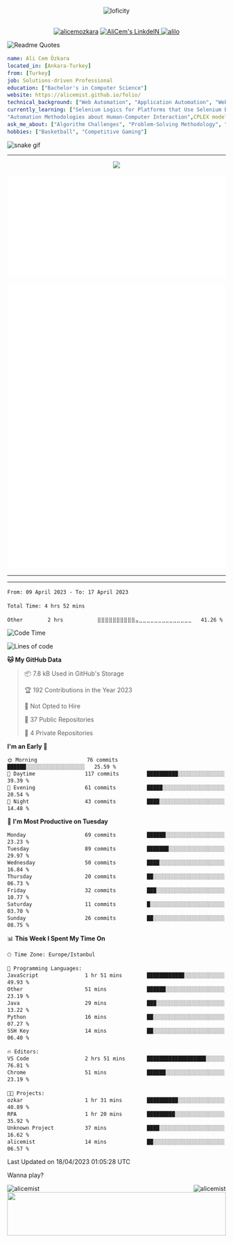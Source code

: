 <p align="center">
<img alt="loficity" width="800px" src="https://github.com/HyunCafe/HyunCafe/raw/main/assests/loficity.gif"</img>
</p>
<p align="center">
<br/>
  <a href="https://www.buymeacoffee.com/alicemozkara"> <img src="https://cdn.buymeacoffee.com/buttons/v2/default-yellow.png" height="50" width="210" alt="alicemozkara" /></a>
<a href="https://www.linkedin.com/in/ali-cem-oz/">
  <img alt="AliCem's LinkdeIN" width="40px" src="https://user-images.githubusercontent.com/43545812/144035037-0f415fc7-9f96-4517-a370-ccc6e78a714b.png" />
  
</a>
<a href="https://www.leetcode.com/alilo" target="blank"><img src="https://raw.githubusercontent.com/rahuldkjain/github-profile-readme-generator/master/src/images/icons/Social/leet-code.svg" alt="alilo"  width="30px" /></a>

<br>
  
</p>

 ![Readme Quotes](https://quotes-github-readme.vercel.app/api?type=horizontal&theme=nord) 
  




```yaml
name: Ali Cem Özkara
located_in: [Ankara-Turkey]
from: [Turkey]
job: Solutions-driven Professional
education: ["Bachelor's in Computer Science"]
website: https://alicemist.github.io/folio/
technical_background: ["Web Automation", "Application Automation", "Web Technologies", "Cloud Technologies", "NLP Techniques"]
currently_learning: ["Selenium Logics for Platforms that Use Selenium Backend", 
"Automation Methodologies about Human-Computer Interaction",CPLEX modelling]
ask_me_about: ["Algorithm Challenges", "Problem-Solving Methodology", "Python", "Node.js", "React.js", "TypeScript","LeetCode"]
hobbies: ["Basketball", "Competitive Gaming"]
```

![snake gif](https://github.com/alicemist/alicemist/blob/output/github-contribution-grid-snake.svg)
<hr>
<p align="center">
  <img alig src="https://github-profile-trophy.vercel.app/?username=alicemist&column=6&rank=SSS,SS,S,AAA,AA,A,B,C" />
</p>



![Metrics](https://raw.githubusercontent.com/alicemist/alicemist/main/github-metrics.svg)

![Metrics](https://raw.githubusercontent.com/alicemist/alicemist/main/metrics.plugin.habits.charts.svg)
![Metrics](https://raw.githubusercontent.com/alicemist/alicemist/main/metrics.plugin.leetcode.svg)
<hr>

<hr>

<!--START_SECTION:WAKA-->

```text
From: 09 April 2023 - To: 17 April 2023

Total Time: 4 hrs 52 mins

Other        2 hrs           ⣿⣿⣿⣿⣿⣿⣿⣿⣿⣿⣤⣀⣀⣀⣀⣀⣀⣀⣀⣀⣀⣀⣀⣀⣀   41.26 %
```

<!--END_SECTION:WAKA-->
<!--START_SECTION:time-->
![Code Time](http://img.shields.io/badge/Code%20Time-4%20hrs%2045%20mins-blue)

![Lines of code](https://img.shields.io/badge/From%20Hello%20World%20I%27ve%20Written-49.9%20thousand%20lines%20of%20code-blue)

**🐱 My GitHub Data** 

> 📦 7.8 kB Used in GitHub's Storage 
 > 
> 🏆 192 Contributions in the Year 2023
 > 
> 🚫 Not Opted to Hire
 > 
> 📜 37 Public Repositories 
 > 
> 🔑 4 Private Repositories 
 > 
**I'm an Early 🐤** 

```text
🌞 Morning                76 commits          ██████░░░░░░░░░░░░░░░░░░░   25.59 % 
🌆 Daytime                117 commits         ██████████░░░░░░░░░░░░░░░   39.39 % 
🌃 Evening                61 commits          █████░░░░░░░░░░░░░░░░░░░░   20.54 % 
🌙 Night                  43 commits          ████░░░░░░░░░░░░░░░░░░░░░   14.48 % 
```
📅 **I'm Most Productive on Tuesday** 

```text
Monday                   69 commits          ██████░░░░░░░░░░░░░░░░░░░   23.23 % 
Tuesday                  89 commits          ███████░░░░░░░░░░░░░░░░░░   29.97 % 
Wednesday                50 commits          ████░░░░░░░░░░░░░░░░░░░░░   16.84 % 
Thursday                 20 commits          ██░░░░░░░░░░░░░░░░░░░░░░░   06.73 % 
Friday                   32 commits          ███░░░░░░░░░░░░░░░░░░░░░░   10.77 % 
Saturday                 11 commits          █░░░░░░░░░░░░░░░░░░░░░░░░   03.70 % 
Sunday                   26 commits          ██░░░░░░░░░░░░░░░░░░░░░░░   08.75 % 
```


📊 **This Week I Spent My Time On** 

```text
🕑︎ Time Zone: Europe/Istanbul

💬 Programming Languages: 
JavaScript               1 hr 51 mins        ████████████░░░░░░░░░░░░░   49.93 % 
Other                    51 mins             ██████░░░░░░░░░░░░░░░░░░░   23.19 % 
Java                     29 mins             ███░░░░░░░░░░░░░░░░░░░░░░   13.22 % 
Python                   16 mins             ██░░░░░░░░░░░░░░░░░░░░░░░   07.27 % 
SSH Key                  14 mins             ██░░░░░░░░░░░░░░░░░░░░░░░   06.40 % 

🔥 Editors: 
VS Code                  2 hrs 51 mins       ███████████████████░░░░░░   76.81 % 
Chrome                   51 mins             ██████░░░░░░░░░░░░░░░░░░░   23.19 % 

🐱‍💻 Projects: 
ozkar                    1 hr 31 mins        ██████████░░░░░░░░░░░░░░░   40.89 % 
RPA                      1 hr 20 mins        █████████░░░░░░░░░░░░░░░░   35.92 % 
Unknown Project          37 mins             ████░░░░░░░░░░░░░░░░░░░░░   16.62 % 
alicemist                14 mins             ██░░░░░░░░░░░░░░░░░░░░░░░   06.57 % 
```


 Last Updated on 18/04/2023 01:05:28 UTC
<!--END_SECTION:time-->

Wanna play?
 <div align=center>
  
<img align="left" src="https://github-readme-stats.vercel.app/api/top-langs?username=alicemist&show_icons=true&locale=en&layout=compact" alt="alicemist" />

<img align="right" src="https://github-readme-streak-stats.herokuapp.com/?user=alicemist" alt="alicemist" />
</div>
<div align=center>
  <img  height=100px width= 100% src="https://capsule-render.vercel.app/api?type=waving&color=gradient&height=60&section=footer"/>
</div>

